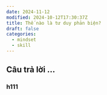 ```yaml
---
date: 2024-11-12
modified: 2024-10-12T17:30:37Z
title: Thế nào là tư duy phản biện?
draft: false
categories:
  - mindset
  - skill
---
```


## Câu trả lời ...
### h111
